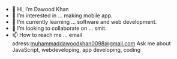 - 👋 Hi, I’m Dawood Khan
- 👀 I’m interested in ... making mobile app.
- 🌱 I’m currently learning ... software and web development.
- 💞️ I’m looking to collaborate on ... smit.
- 📫 How to reach me ... email adress:muhammaddawoodkhan0098@gmail.com
 Ask me about JavaScript, webdeveloping, app developing, coding
<!---
Dawood-khan/Dawood Khan is a ✨ special ✨ repository because its `README.md` (this file) appears on your GitHub profile.
You can click the Preview link to take a look at your changes.
--->
